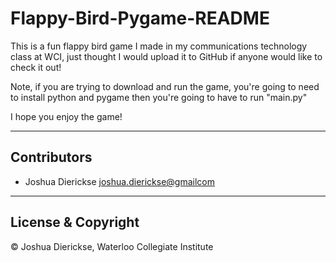 # Flappy-Bird-Pygame-README

This is a fun flappy bird game I made in my communications technology class at WCI, just thought I would upload it to GitHub if anyone would like to check it out!

Note, if you are trying to download and run the game, you're going to need to install python and pygame then you're going to have to run "main.py"

I hope you enjoy the game!

---

## Contributors

- Joshua Dierickse <joshua.dierickse@gmailcom>

---

## License & Copyright

© Joshua Dierickse, Waterloo Collegiate Institute

